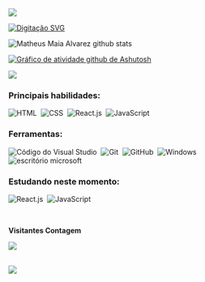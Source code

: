 <img largura=100% src="https://capsule-render.vercel.app/api?type=waving&color=00bfbf&alta=120&seção=header"/>
  
[![Digitação SVG](https://readme-typing-svg.herokuapp.com/?color=00bfbf&size=35&center=true&vCenter=true&width=1000&lines=HELLO,+MY+NAME+is+Carlos+Jose+Silva;Sou+De+Guarulhos,+SP)](https://git.io/typing-svg)


<div alinhar="centro">  
  
  <img largura="49%" alta="195px" src="https://github-readme-stats.vercel.app/api?username=devcarlosjose&mostrar_icons=true&count_private=true&hide_border=true&título_color=00bfbf&ícone_color=00bfbf&texto_color=c9d1d9&bg_color=0d1117" alt="Matheus Maia Alvarez github stats" /> 
</div>

[![Gráfico de atividade github de Ashutosh](https://github-readme-activity-graph.vercel.app/graph?username=devcarlosjose&bg_color=000000&color=15e5a6&line=07e9a5&point=0a855c&area=true&hide_border=true)](https://github.com/ashutosh00710/github-readme-activity-graph)

<p alinhar="centro">
  <img src="https://github-profile-trophy.vercel.app/?username=devcarlosjose&tema=drácula&row=2&no-bg=true&coluna=3&margem-w=15&margem-h=15" />
</p>
 
### Principais habilidades:
![HTML](https://img.shields.io/badge/-HTML-0D1117?style=for-the-badge&logo=html5&labelColor=0D1117)&nbsp;
![CSS](https://img.shields.io/badge/-CSS-0D1117?style=for-the-badge&logo=CSS3&logoColor=1572B6&labelColor=0D1117)&nbsp;
![React.js](https://img.shields.io/badge/-React.js-0D1117?style=for-the-badge&logo=react&labelColor=0D1117)&nbsp;
![JavaScript](https://img.shields.io/badge/-JavaScript-0D1117?style=for-the-badge&logo=javascript&labelColor=0D1117&textColor=0D1117)&nbsp;
 
### Ferramentas:
![Código do Visual Studio](https://img.shields.io/badge/-Visual%20Studio%20Code-0D1117?style=for-the-badge&logo=visual-studio-code&logoColor=0D1117&labelColor=0D1117)&nbsp;
![Git](https://img.shields.io/badge/-Git-0D1117?style=for-the-badge&logo=git&labelColor=0D1117)&nbsp;
![GitHub](https://img.shields.io/badge/-GitHub-0D1117?style=for-the-badge&logo=github&labelColor=0D1117)&nbsp;
![Windows](https://img.shields.io/badge/-Windows-0D1117?style=for-the-badge&logo=windows&labelColor=0D1117)&nbsp;
![escritório microsoft](https://img.shields.io/badge/-microsoft_office-0D1117?style=for-the-badge&logo=microsoft-office&labelColor=0D1117)&nbsp;
  
### Estudando neste momento:
![React.js](https://img.shields.io/badge/-React.js-0D1117?style=for-the-badge&logo=react&labelColor=0D1117)&nbsp;
![JavaScript](https://img.shields.io/badge/-JavaScript-0D1117?style=for-the-badge&logo=javascript&labelColor=0D1117&textColor=0D1117)&nbsp;

<div alinhar="centro">
<br><p alinhar="centro"><b>Visitantes Contagem</b></p>  
<p alinhar="centro"><img alinhar="centro" src="https://profile-counter.glitch.me/{devcarlosjose}/count.svg" /></p> 
<br></div>

<img largura=100% src="https://capsule-render.vercel.app/api?type=waving&color=00bfbf&alta=120&sessão=footer"/>
